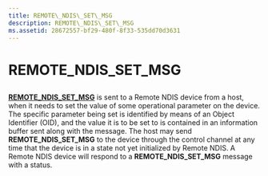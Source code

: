 ```yaml
---
title: REMOTE\_NDIS\_SET\_MSG
description: REMOTE\_NDIS\_SET\_MSG
ms.assetid: 28672557-bf29-480f-8f33-535dd70d3631
---
```


# REMOTE\_NDIS\_SET\_MSG


## <a href="" id="ddk-remote-ndis-set-msg-ng"></a>


[**REMOTE\_NDIS\_SET\_MSG**](https://msdn.microsoft.com/library/windows/hardware/ff570654) is sent to a Remote NDIS device from a host, when it needs to set the value of some operational parameter on the device. The specific parameter being set is identified by means of an Object Identifier (OID), and the value it is to be set to is contained in an information buffer sent along with the message. The host may send **REMOTE\_NDIS\_SET\_MSG** to the device through the control channel at any time that the device is in a state not yet initialized by Remote NDIS. A Remote NDIS device will respond to a **REMOTE\_NDIS\_SET\_MSG** message with a status.

 

 






